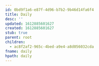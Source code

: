 ```yaml
---
id: 0bd9f1a6-e87f-4d96-b7b2-9b46d14fa6f4
title: Daily
desc: ''
updated: 1612885601627
created: 1612885601627
stub: true
parent: root
children:
  - ac8f2af2-965c-4bed-a9e4-a8d056032cda
fname: daily
hpath: daily
---
```



